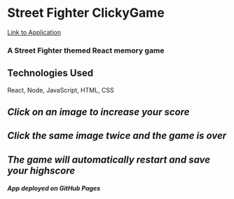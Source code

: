 # Street Fighter ClickyGame

[Link to Application](https://mmusil2.github.io/ClickyGame/)

### A Street Fighter themed React memory game

## Technologies Used
React, Node, JavaScript, HTML, CSS

## *Click on an image to increase your score*

## *Click the same image twice and the game is over*

## *The game will automatically restart and save your highscore*


##### *App deployed on GitHub Pages*